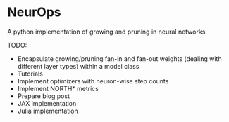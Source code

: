# NeurOps
A python implementation of growing and pruning in neural networks.

TODO:
* Encapsulate growing/pruning fan-in and fan-out weights (dealing with different layer types) within a model class
* Tutorials
* Implement optimizers with neuron-wise step counts
* Implement NORTH* metrics
* Prepare blog post
* JAX implementation
* Julia implementation